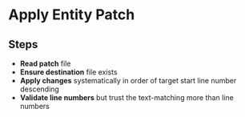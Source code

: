 # Apply Entity Patch

## Steps

- **Read patch** file
- **Ensure destination** file exists
- **Apply changes** systematically in order of target start line number descending
- **Validate line numbers** but trust the text-matching more than line numbers
